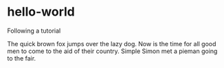 # hello-world
Following a tutorial

The quick brown fox jumps over the lazy dog.
Now is the time for all good men to come to the aid of their country.
Simple Simon met a pieman going to the fair.

